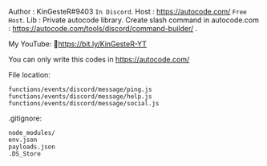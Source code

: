  Author : KinGesteR#9403 `In Discord`.
 Host : https://autocode.com/ `Free Host`.
 Lib : Private autocode library.
 Create slash command in autocode.com : https://autocode.com/tools/discord/command-builder/ .


  My YouTube:
🔹https://bit.ly/KinGesteR-YT
 

You can only write this codes in https://autocode.com/

File location:
```
functions/events/discord/message/ping.js
functions/events/discord/message/help.js
functions/events/discord/message/social.js
```
.gitignore:
```
node_modules/
env.json
payloads.json
.DS_Store
```
